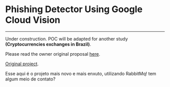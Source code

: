 # Phishing Detector Using Google Cloud Vision
---

Under construction. POC will be adapted for another study **(Cryptocurrencies exchanges in Brazil)**.

Please read the owner original proposal [here](https://www.vivaolinux.com.br/artigo/Projeto-Sharingan).

[Original project](https://github.com/UrielRicardo/ProjectSharingan).


Esse aqui é o projeto mais novo e mais enxuto, utilizando RabbitMq!
tem algum meio de contato?
